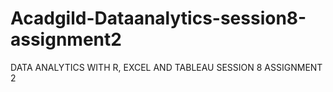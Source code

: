 # Acadgild-Dataanalytics-session8-assignment2
DATA ANALYTICS WITH R, EXCEL AND TABLEAU SESSION 8 ASSIGNMENT 2
